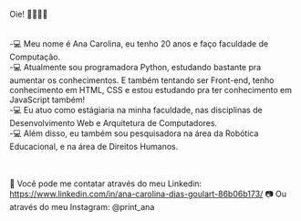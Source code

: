 Oie! 👋👋👋👋 
<br/>
<br/>
<br/>-💻 Meu nome é Ana Carolina, eu tenho 20 anos e faço faculdade de Computação. 
<br/>-💻 Atualmente sou programadora Python, estudando bastante pra aumentar os conhecimentos. E também tentando ser Front-end, tenho conhecimento em HTML, CSS e estou estudando pra ter conhecimento em JavaScript também! 
<br/>-💻 Eu atuo como estágiaria na minha faculdade, nas disciplinas de Desenvolvimento Web e Arquitetura de Computadores. 
<br/>-💻 Além disso, eu também sou pesquisadora na área da Robótica Educacional, e na área de Direitos Humanos.


<br/><br/>💬 Você pode me contatar através do meu Linkedin: https://www.linkedin.com/in/ana-carolina-dias-goulart-86b06b173/ 📷 Ou através do meu Instagram: @print_ana
